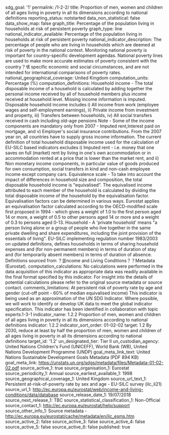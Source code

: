 sdg_goal: '1'
permalink: /1-2-2/
title: Proportion of men, women and children of all ages living in poverty in all its dimensions according to national definitions
reporting_status: notstarted
data_non_statistical: false
data_show_map: false
graph_title: Percentage of the population living in households at risk of persistent poverty
graph_type: line
national_indicator_available: Percentage of the population living in households at risk of persistent poverty
national_indicator_description: The percentage of people who are living in households which are deemed at risk of poverty in the national context. Monitoring national poverty is important for country-specific development agendas. National poverty lines are used to make more accurate estimates of poverty consistent with the country？셲 specific economic and social circumstances, and are not intended for international comparisons of poverty rates.
national_geographical_coverage: United Kingdom
computation_units: Percentage (%)
computation_definitions: Household income - The total disposable income of a household is calculated by adding together the personal income received by all of household members plus income received at household level. Missing income information is imputed. Disposable household income includes i) All income from work (employee wages and self-employment earnings), ii) Private income from investment and property, iii) Transfers between households, iv) All social transfers received in cash including old-age pensions Note - Some of the income components are mandatory only from 2007 - Imputed rent,Interest paid on mortgage, and v) Employer's social insurance contributions. From the 2007 year on, all countries have to supply gross income information. The current definition of total household disposable income used for the calculation of EU-SILC based indicators excludes i) Imputed rent - i.e. money that one saves on full (market) rent by living in one's own accommodation or in accommodation rented at a price that is lower than the market rent, and ii) Non monetary income components, in particular value of goods produced for own consumption, social transfers in kind and non-cash employee income except company cars. Equivalence scale - To take into account the impact of differences in household size and composition, the total disposable household income is "equivalised". The equivalised income attributed to each member of the household is calculated by dividing the total disposable income of the household by the equivalisation factor. Equivalisation factors can be determined in various ways. Eurostat applies an equivalisation factor calculated according to the OECD-modified scale first proposed in 1994 - which gives a weight of 1.0 to the first person aged 14 or more, a weight of 0.5 to other persons aged 14 or more and a weight of 0.3 to persons aged 0-13. Household - A 'private household' means "a person living alone or a group of people who live together in the same private dwelling and share expenditures, including the joint provision of the essentials of living". EU-SILC implementing regulation number 1983/2003 on updated definitions, defines households in terms of sharing household expenses and (for non-permanent members) in terms of duration of stay and (for temporarily absent members) in terms of duration of absence. Definitions sourced from ？쏧ncome and Living Conditions？？Metadata (Eurostat).
computation_calculations: No calculations were performed in the data acquisition of this indicator as appropriate data was readily available in the final format specified by this indicator. For insight into the details of potential calculations please refer to the original source metadata or source contact.
comments_limitations: At persistent risk of poverty rate by age and gender (cut-off point - 60% of median equivalised income) This indicator is being used as an approximation of the UN SDG Indicator. Where possible, we will work to identify or develop UK data to meet the global indicator specification. This indicator has been identified in collaboration with topic experts.1-3-1
indicator_name: 1.2.2 Proportion of men, women and children of all ages living in poverty in all its dimensions according to national definitions
indicator: 1.2.2
indicator_sort_order: 01-02-02
target: 1.2 By 2030, reduce at least by half the proportion of men, women and children of all ages living in poverty in all its dimensions according to national definitions
target_id: '1.2'
un_designated_tier: Tier II
un_custodian_agency: United Nations Children's Fund (UNICEFF), World Bank (WB), United Nations Development Programme (UNDP)
goal_meta_link_text: United Nations Sustainable Development Goals Metadata (PDF 894 KB)
goal_meta_link: https://unstats.un.org/sdgs/metadata/files/Metadata-01-02-02.pdf
source_active_1: true
source_organisation_1: Eurostat
source_periodicity_1: Annual
source_earliest_available_1: 1998
source_geographical_coverage_1: United Kingdom
source_url_text_1: Persistent at-risk-of-poverty rate by sex and age - EU-SILC survey (ilc_li21)
source_url_1: http://ec.europa.eu/eurostat/web/income-and-living-conditions/data/database 
source_release_date_1: 19/07/2018
source_next_release_1: TBC
source_statistical_classification_1: Non-Official
source_contact_1: http://ec.europa.eu/eurostat/help/support
source_other_info_1: Source metadata - http://ec.europa.eu/eurostat/cache/metadata/en/ilc_esms.htm
source_active_2: false
source_active_3: false
source_active_4: false
source_active_5: false
source_active_6: false
published: true
